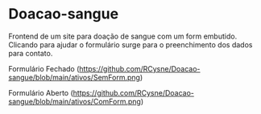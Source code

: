 # Doacao-sangue

Frontend de um site para doação de sangue com um form embutido.
Clicando para ajudar o formulário surge para o preenchimento dos dados para contato.


Formulário Fechado
(https://github.com/RCysne/Doacao-sangue/blob/main/ativos/SemForm.png)


Formulário Aberto
(https://github.com/RCysne/Doacao-sangue/blob/main/ativos/ComForm.png)
